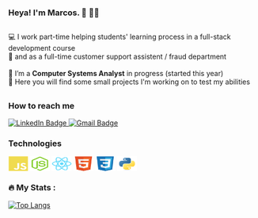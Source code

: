### Heya! I'm Marcos. 👋 :man_technologist:

## 
:computer: I work part-time helping students' learning process in a full-stack development course <br>
:speech_balloon: and as a full-time customer support assistent / fraud  department <br><br>
🌱  I’m a **Computer Systems Analyst** in progress (started this year) <br>
🤔  Here you will find some small projects I'm working on to test my abilities<br>

##
### How to reach me
<div id="badges">
  <a href="https://www.linkedin.com/in/marcos-a-p-prado/">
    <img src="https://img.shields.io/badge/LinkedIn-blue?style=for-the-badge&logo=linkedin&logoColor=white" alt="LinkedIn Badge"/>
  </a>
  <a href="mailto:marcosapprado@gmail.com">
    <img src="https://img.shields.io/badge/Gmail-red?style=for-the-badge&logo=gmail&logoColor=white" alt="Gmail Badge"/>
  </a>
</div>

### Technologies 

<div style="display: inline_block">
  <img align="center" alt="Logo-Javascript" height="30" width="40" src="https://raw.githubusercontent.com/devicons/devicon/master/icons/javascript/javascript-plain.svg">
  <img align="center" alt="Logo-Nodejs" height="30" width="40" src="https://raw.githubusercontent.com/devicons/devicon/master/icons/nodejs/nodejs-original.svg">
  <img align="center" alt="Logo-React" height="30" width="40" src="https://raw.githubusercontent.com/devicons/devicon/master/icons/react/react-original.svg">
  <img align="center" alt="Logo-HTML" height="30" width="40" src="https://raw.githubusercontent.com/devicons/devicon/master/icons/html5/html5-original.svg">
  <img align="center" alt="Logo-CSS" height="30" width="40" src="https://raw.githubusercontent.com/devicons/devicon/master/icons/css3/css3-original.svg">
  <img align="center" alt="Logo-Python" height="30" width="40" src="https://raw.githubusercontent.com/devicons/devicon/master/icons/python/python-original.svg">

</div>

### :fire: My Stats :

<!-- [![GitHub Streak](http://github-readme-streak-stats.herokuapp.com?user=marcosprado&theme=solarized-light&border_radius=13)](https://git.io/streak-stats)-->


[![Top Langs](https://github-readme-stats.vercel.app/api/top-langs/?username=marcosprado&layout=compact&theme=vision-friendly-light)](https://github.com/anuraghazra/github-readme-stats) 
